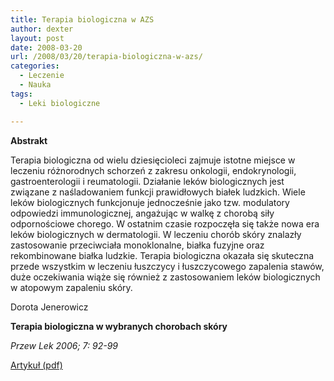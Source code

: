 ```yaml
---
title: Terapia biologiczna w AZS
author: dexter
layout: post
date: 2008-03-20
url: /2008/03/20/terapia-biologiczna-w-azs/
categories:
  - Leczenie
  - Nauka
tags:
  - Leki biologiczne

---
```

**Abstrakt**
  
Terapia biologiczna od wielu dziesięcioleci zajmuje istotne miejsce w leczeniu różnorodnych schorzeń z zakresu onkologii, endokrynologii, gastroenterologii i reumatologii. Działanie leków biologicznych jest związane z naśladowaniem funkcji prawidłowych białek ludzkich. Wiele leków biologicznych funkcjonuje jednocześnie jako tzw. modulatory odpowiedzi immunologicznej, angażując w walkę z chorobą siły odpornościowe chorego. W ostatnim czasie rozpoczęła się także nowa era leków biologicznych w dermatologii. W leczeniu chorób skóry znalazły zastosowanie przeciwciała monoklonalne, białka fuzyjne oraz rekombinowane białka ludzkie. Terapia biologiczna okazała się skuteczna przede wszystkim w leczeniu łuszczycy i łuszczycowego zapalenia stawów, duże oczekiwania wiąże się również z zastosowaniem leków biologicznych w atopowym zapaleniu skóry.

Dorota Jenerowicz
  
**Terapia biologiczna w wybranych chorobach skóry**
  
_Przew Lek 2006; 7: 92-99_
  
[Artykuł (pdf)][1]

 [1]: http://termedia.pl/showpdf.php?article_id=6884&filename=Terapia_bologiczna.pdf&priority=1